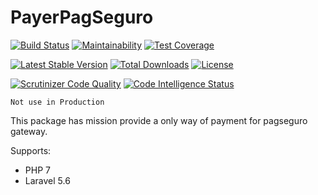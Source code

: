 PayerPagSeguro
==============

[![Build Status](https://travis-ci.org/AdminWeb/PayerPagSeguro.svg?branch=master)](https://travis-ci.org/AdminWeb/PayerPagSeguro) [![Maintainability](https://api.codeclimate.com/v1/badges/0a912122e7848b1a09ef/maintainability)](https://codeclimate.com/github/AdminWeb/PayerPagSeguro/maintainability) [![Test Coverage](https://api.codeclimate.com/v1/badges/0a912122e7848b1a09ef/test_coverage)](https://codeclimate.com/github/AdminWeb/PayerPagSeguro/test_coverage)

[![Latest Stable Version](https://poser.pugx.org/adminweb/payer-pagseguro/v/stable?format=flat)](https://packagist.org/packages/adminweb/payer-pagseguro) [![Total Downloads](https://poser.pugx.org/adminweb/payer-pagseguro/downloads?format=flat)](https://packagist.org/packages/adminweb/payer-pagseguro) [![License](https://poser.pugx.org/adminweb/payer-pagseguro/license?format=flat)](https://packagist.org/packages/adminweb/payer-pagseguro)

[![Scrutinizer Code Quality](https://scrutinizer-ci.com/g/AdminWeb/PayerPagSeguro/badges/quality-score.png?b=master)](https://scrutinizer-ci.com/g/AdminWeb/PayerPagSeguro/?branch=master) [![Code Intelligence Status](https://scrutinizer-ci.com/g/AdminWeb/PayerPagSeguro/badges/code-intelligence.svg?b=master)](https://scrutinizer-ci.com/code-intelligence)

```Not use in Production```

This package has mission provide a only way of payment for pagseguro gateway.

Supports:

   * PHP 7
   * Laravel 5.6
